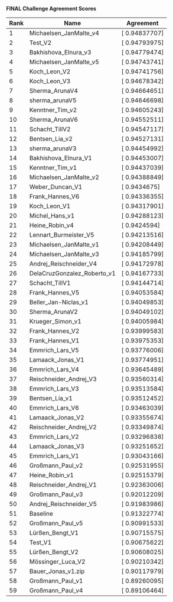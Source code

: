 **FINAL Challenge Agreement Scores**



|Rank|Name|Agreement|
|----|-----|---|
|1|Michaelsen_JanMalte_v4|[ 0.94837707]|
|2|Test_V2|[ 0.94793975]|
|3|Bakhishova_Elnura_v3|[ 0.94779474]|
|4|Michaelsen_JanMalte_v5|[ 0.94743741]|
|5|Koch_Leon_V2|[ 0.94741756]|
|6|Koch_Leon_V3|[ 0.94678342]|
|7|Sherma_ArunaV4|[ 0.94664651]|
|8|sherma_arunaV5|[ 0.94646698]|
|9|Kenntner_Tim_v2|[ 0.94605243]|
|10|Sherma_ArunaV6|[ 0.94552511]|
|11|Schacht_TillV2|[ 0.94547117]|
|12|Bentsen_Lia_v2|[ 0.94527131]|
|13|sherma_arunaV3|[ 0.94454992]|
|14|Bakhishova_Elnura_V1|[ 0.94453007]|
|15|Kenntner_Tim_v1|[ 0.94437039]|
|16|Michaelsen_JanMalte_v2|[ 0.94388849]|
|17|Weber_Duncan_V1|[ 0.9434675]|
|18|Frank_Hannes_V6|[ 0.94336355]|
|19|Koch_Leon_V1|[ 0.94317901]|
|20|Michel_Hans_v1|[ 0.94288123]|
|21|Heine_Robin_v4|[ 0.9424594]|
|22|Lennart_Burmeister_V5|[ 0.94213516]|
|23|Michaelsen_JanMalte_v1|[ 0.94208449]|
|24|Michaelsen_JanMalte_v3|[ 0.94185799]|
|25|Andrej_Reischneider_V4|[ 0.94172978]|
|26|DelaCruzGonzalez_Roberto_v1|[ 0.94167733]|
|27|Schacht_TillV1|[ 0.94144714]|
|28|Frank_Hannes_V5|[ 0.94053584]|
|29|Beller_Jan-Niclas_v1|[ 0.94049853]|
|30|Sherma_ArunaV2|[ 0.94049102]|
|31|Krueger_Simon_v1|[ 0.94005984]|
|32|Frank_Hannes_V2|[ 0.93999583]|
|33|Frank_Hannes_V1|[ 0.93975353]|
|34|Emmrich_Lars_V5|[ 0.93776006]|
|35|Lamaack_Jonas_V1|[ 0.93774951]|
|36|Emmrich_Lars_V4|[ 0.93645489]|
|37|Reischneider_Andrej_V3|[ 0.93560314]|
|38|Emmrich_Lars_V3|[ 0.93513584]|
|39|Bentsen_Lia_v1|[ 0.93512452]|
|40|Emmrich_Lars_V6|[ 0.93463039]|
|41|Lamaack_Jonas_V2|[ 0.93355674]|
|42|Reischneider_Andrej_V2|[ 0.93349874]|
|43|Emmrich_Lars_V2|[ 0.93296838]|
|44|Lamaack_Jonas_V3|[ 0.93251652]|
|45|Emmrich_Lars_V1|[ 0.93043166]|
|46|Großmann_Paul_v2|[ 0.92531955]|
|47|Heine_Robin_v1|[ 0.92515379]|
|48|Reischneider_Andrej_V1|[ 0.92363006]|
|49|Großmann_Paul_v3|[ 0.92012209]|
|50|Andrej_Reischneider_V5|[ 0.91983986]|
|51|Baseline|[ 0.91322774]|
|52|Großmann_Paul_v5|[ 0.90991533]|
|53|Lürßen_Bengt_V1|[ 0.90715575]|
|54|Test_V1|[ 0.90675622]|
|55|Lürßen_Bengt_V2|[ 0.90608025]|
|56|Mössinger_Luca_V2|[ 0.90210342]|
|57|Bauer_Jonas_v1.zip|[ 0.90117979]|
|58|Großmann_Paul_v1|[ 0.89260095]|
|59|Großmann_Paul_v4|[ 0.89106464]|
